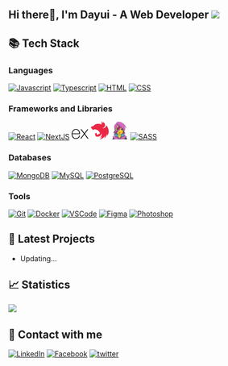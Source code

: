 <!-- Doduy291 -->

## Hi there👋, I'm Dayui - A Web Developer <img src="https://emojis.slackmojis.com/emojis/images/1643515259/12806/meow_attention.png?1643515259" width="30" /></h2>

## 📚 Tech Stack

### **Languages**

<a href="" target="_blank"><img src="https://img.icons8.com/fluency/48/000000/javascript.png" width="35px" alt="Javascript"></a>
<a href="" target="_blank"><img src="https://img.icons8.com/color/48/000000/typescript.png" width="35px" alt="Typescript"></a>
<a href="" target="_blank"><img src="https://img.icons8.com/color/48/000000/html-5--v1.png" width="35px" alt="HTML"></a>
<a href="" target="_blank"><img src="https://img.icons8.com/color/48/000000/css3.png" width="35px" alt="CSS"></a>

### **Frameworks and Libraries**

<a href="" target="_blank"><img src="https://img.icons8.com/color/48/000000/react-native.png" width="35px" alt="React"></a>
<a href="" target="_blank"><img src="https://img.icons8.com/color/48/000000/nextjs.png" width="35px" alt="NextJS"></a>
<a href="" target="_blank"><img src="img/expressjs-icon.svg" width="35px" alt="ExpressJS"></a>
<a href="" target="_blank"><img src="img/nestjs-icon.svg" width="35px" alt="NestJS"></a>
<a href="" target="_blank"><img src="img/emotion-icon.png" width="35px" alt="Emotion"></a>
<a href="" target="_blank"><img src="https://img.icons8.com/color/48/000000/sass.png" width="35px" alt="SASS"></a>

### **Databases**

<a href="" target="_blank"><img src="https://img.icons8.com/color/48/000000/mongodb.png" width="35px" alt="MongoDB"></a>
<a href="" target="_blank"><img src="https://img.icons8.com/fluency/48/000000/mysql-logo.png" width="35px" alt="MySQL"></a>
<a href="" target="_blank"><img src="https://img.icons8.com/color/48/000000/postgreesql.png" width="35px" alt="PostgreSQL"></a>

### **Tools**

<a href="" target="_blank"><img src="https://img.icons8.com/color/48/000000/git.png" width="35px" alt="Git"></a>
<a href="" target="_blank"><img src="https://img.icons8.com/color/48/000000/docker.png" width="35px" alt="Docker"></a>
<a href="" target="_blank"><img src="https://img.icons8.com/color/48/000000/visual-studio-code-2019.png" width="35px" alt="VSCode"></a>
<a href="" target="_blank"><img src="https://img.icons8.com/color/48/000000/figma--v1.png" width="35px" alt="Figma"></a>
<a href="" target="_blank"><img src="https://img.icons8.com/color/48/000000/adobe-photoshop--v1.png" width="35px" alt="Photoshop"></a>

## 🚀 Latest Projects

- Updating...

## 📈 Statistics

<p align="left">
<img src="https://github-readme-stats.vercel.app/api/top-langs/?username=doduy291&layout=compact&theme=react&langs_count=6&" height="165" />
</p>

## 🤝 Contact with me

<a href="https://www.linkedin.com/in/duy-đỗ-37528b229/" target="_blank"><img src="https://img.shields.io/badge/LinkedIn-%230077B5.svg?&style=for-the-badge&logo=linkedin&logoColor=white" alt="LinkedIn"></a>
<a href="https://www.facebook.com/duy.date/" target="_blank"><img src="https://img.shields.io/badge/Facebook-%231877F2.svg?&style=for-the-badge&logo=facebook&logoColor=white" alt="Facebook"></a>
<a href="https://twitter.com/dayui_duy" target="_blank"><img src="https://img.shields.io/badge/twitter-%2300acee.svg?&style=for-the-badge&logo=twitter&logoColor=white" alt="twitter" /></a>
